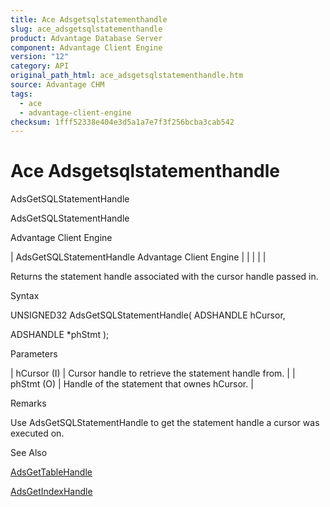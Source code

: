 ```yaml
---
title: Ace Adsgetsqlstatementhandle
slug: ace_adsgetsqlstatementhandle
product: Advantage Database Server
component: Advantage Client Engine
version: "12"
category: API
original_path_html: ace_adsgetsqlstatementhandle.htm
source: Advantage CHM
tags:
  - ace
  - advantage-client-engine
checksum: 1fff52338e404e3d5a1a7e7f3f256bcba3cab542
---
```


# Ace Adsgetsqlstatementhandle

AdsGetSQLStatementHandle

AdsGetSQLStatementHandle

Advantage Client Engine

| AdsGetSQLStatementHandle  Advantage Client Engine |  |  |  |  |

Returns the statement handle associated with the cursor handle passed in.

Syntax

UNSIGNED32 AdsGetSQLStatementHandle( ADSHANDLE hCursor,

ADSHANDLE \*phStmt );

Parameters

| hCursor (I) | Cursor handle to retrieve the statement handle from. |
| phStmt (O) | Handle of the statement that ownes hCursor. |

Remarks

Use AdsGetSQLStatementHandle to get the statement handle a cursor was executed on.

See Also

[AdsGetTableHandle](ace_adsgettablehandle.md)

[AdsGetIndexHandle](ace_adsgetindexhandle.md)
